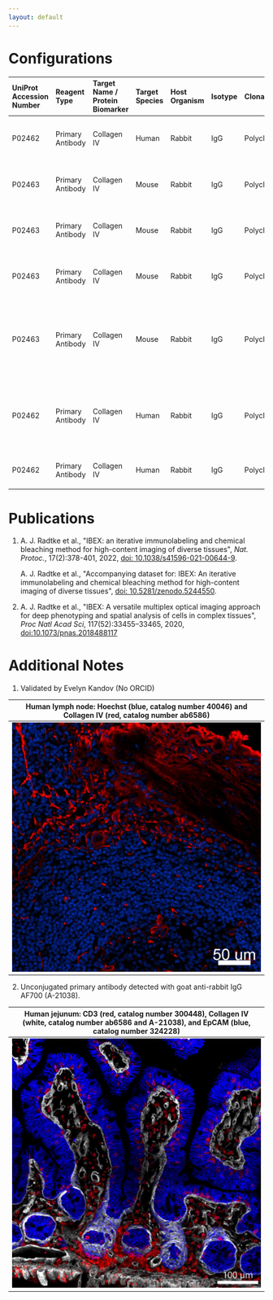 ```yaml
---
layout: default
---
```


# Configurations

| UniProt Accession Number   | Reagent Type     | Target Name / Protein Biomarker   | Target Species   | Host Organism   | Isotype   | Clonality   | Vendor   | Catalog Number   | Conjugate    | RRID      | Availability   | Method        | Tissue Preservation               | Target Tissue   | Tissue State   | Detergent         | Antigen Retrieval Conditions   | Dye Inactivation Conditions   | Recommend   | Agree                                                        | Disagree   | Contributor         | Notes       |
|:---------------------------|:-----------------|:----------------------------------|:-----------------|:----------------|:----------|:------------|:---------|:-----------------|:-------------|:----------|:---------------|:--------------|:----------------------------------|:----------------|:---------------|:------------------|:-------------------------------|:------------------------------|:------------|:-------------------------------------------------------------|:-----------|:--------------------|:------------|
| P02462                     | Primary Antibody | Collagen IV                       | Human            | Rabbit          | IgG       | Polyclonal  | Abcam    | ab6586           | Unconjugated | AB_305584 | Stock          | IBEX2D Manual | 1:4 Cytofix/Cytoperm Fixed Frozen | Lymph Node      | NA             | 0.3% Triton-X-100 | NA                             | NA                            | Yes         | [0000-0003-4379-8967](https://orcid.org/0000-0003-4379-8967) [[2](#publications), [1](#publications)] | NA         | [0000-0003-4379-8967](https://orcid.org/0000-0003-4379-8967) |             |
| P02463                     | Primary Antibody | Collagen IV                       | Mouse            | Rabbit          | IgG       | Polyclonal  | Abcam    | ab19808          | Unconjugated | AB_445160 | Stock          | IBEX2D Manual | 1:4 Cytofix/Cytoperm Fixed Frozen | Spleen          | NA             | 0.3% Triton-X-100 | NA                             | NA                            | Yes         | [0000-0003-4379-8967](https://orcid.org/0000-0003-4379-8967) [[2](#publications)]                     | NA         | [0000-0003-4379-8967](https://orcid.org/0000-0003-4379-8967) | [1](#notes) |
| P02463                     | Primary Antibody | Collagen IV                       | Mouse            | Rabbit          | IgG       | Polyclonal  | Abcam    | ab19808          | Unconjugated | AB_445160 | Stock          | IBEX2D Manual | 1:4 Cytofix/Cytoperm Fixed Frozen | Thymus          | NA             | 0.3% Triton-X-100 | NA                             | NA                            | Yes         | [0000-0003-4379-8967](https://orcid.org/0000-0003-4379-8967) [[2](#publications)]                     | NA         | [0000-0003-4379-8967](https://orcid.org/0000-0003-4379-8967) |             |
| P02463                     | Primary Antibody | Collagen IV                       | Mouse            | Rabbit          | IgG       | Polyclonal  | Abcam    | ab19808          | Unconjugated | AB_445160 | Stock          | IBEX2D Manual | 1:4 Cytofix/Cytoperm Fixed Frozen | Lung            | NA             | 0.3% Triton-X-100 | NA                             | NA                            | Yes         | [0000-0003-4379-8967](https://orcid.org/0000-0003-4379-8967) [[2](#publications)]                     | NA         | [0000-0003-4379-8967](https://orcid.org/0000-0003-4379-8967) | [1](#notes) |
| P02463                     | Primary Antibody | Collagen IV                       | Mouse            | Rabbit          | IgG       | Polyclonal  | Abcam    | ab19808          | Unconjugated | AB_445160 | Stock          | IBEX2D Manual | 1:4 Cytofix/Cytoperm Fixed Frozen | Lymph Node      | NA             | 0.3% Triton-X-100 | NA                             | NA                            | Yes         | [0000-0003-4379-8967](https://orcid.org/0000-0003-4379-8967) [[2](#publications)]; [0000-0003-1118-7432](https://orcid.org/0000-0003-1118-7432)                     | NA         | [0000-0003-4379-8967](https://orcid.org/0000-0003-4379-8967) |             |
| P02462                     | Primary Antibody | Collagen IV                       | Human            | Rabbit          | IgG       | Polyclonal  | Abcam    | ab6586           | Unconjugated          | AB_305584 | Stock          | IBEX2D Automated | 1:4 Cytofix/Cytoperm Fixed Frozen | Lymph Node      | NA             | 0.3% Triton-X-100 | NA                             | 0.5 mg/ml LiBH4 10 minutes continuous exchange with automated protocol | Yes         | [0000-0003-4379-8967](https://orcid.org/0000-0003-4379-8967) [[1](#publications)] | NA         | [0000-0003-4379-8967](https://orcid.org/0000-0003-4379-8967) |         |
| P02462                     | Primary Antibody | Collagen IV                       | Human            | Rabbit          | IgG       | Polyclonal  | Abcam    | ab6586           | Unconjugated          | AB_305584 | Stock          | Multiplexed 2D Imaging | 1:4 Cytofix/Cytoperm Fixed Frozen | Jejunum         | NA             | 0.3% Triton-X-100 | NA                             | NA                            | Yes         | [0000-0003-4379-8967](https://orcid.org/0000-0003-4379-8967) | NA         | [0000-0003-4379-8967](https://orcid.org/0000-0003-4379-8967) | [2](#notes) |

# Publications

<a name="publications"></a>
1. A. J. Radtke et al., "IBEX: an iterative immunolabeling and chemical bleaching
 method for high-content imaging of diverse tissues", *Nat. Protoc.*, 17(2):378-401, 2022, [doi: 10.1038/s41596-021-00644-9](https://doi.org/10.1038/s41596-021-00644-9).

    A. J. Radtke et al., "Accompanying dataset for: IBEX: An iterative immunolabeling and chemical bleaching method for high-content imaging of diverse tissues", [doi: 10.5281/zenodo.5244550](https://doi.org/10.5281/zenodo.5244551).

2. A. J. Radtke et al., "IBEX: A versatile multiplex optical imaging approach for deep phenotyping and spatial analysis of cells in complex tissues", *Proc Natl Acad Sci*, 117(52):33455–33465, 2020, [doi:10.1073/pnas.2018488117](https://doi.org/10.1073/pnas.2018488117)


# Additional Notes

<a name="notes"></a>
1. Validated by Evelyn Kandov (No ORCID)


| Human lymph node: Hoechst (blue, catalog number 40046) and Collagen IV (red, catalog number ab6586) |
|:-------:|
| ![](CollagenIV_LN_Abcam_Ab6586.jpg) |

2. Unconjugated primary antibody detected with goat anti-rabbit IgG AF700 (A-21038).

| Human jejunum: CD3 (red, catalog number 300448), Collagen IV (white, catalog number ab6586 and A-21038), and EpCAM (blue, catalog number 324228) |
|:-------:|
| ![](../CD3_BV510/Human_jejunum_CD3_BV510_300448_CollIV_ab6586_AF700_A-21038_EpCAM_AF594_324228.jpg) |
